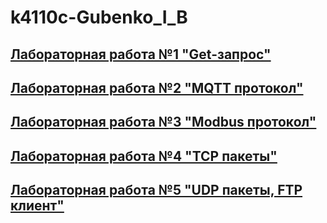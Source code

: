 # k4110c-Gubenko_I_B
## [Лабораторная работа №1 "Get-запрос"](lab1/lab1_report.md)
## [Лабораторная работа №2 "MQTT протокол"](lab2/lab2_report.md)
## [Лабораторная работа №3 "Modbus протокол"](lab3/lab3_report.md)
## [Лабораторная работа №4 "TCP пакеты"](lab4/lab4_report.md)
## [Лабораторная работа №5 "UDP пакеты, FTP клиент"](lab5/lab5_report.md)
